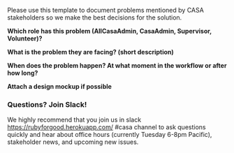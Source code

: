 Please use this template to document problems mentioned by CASA stakeholders so we make the best decisions for the solution.


**Which role has this problem (AllCasaAdmin, CasaAdmin, Supervisor, Volunteer)?**


**What is the problem they are facing? (short description)**


**When does the problem happen? At what moment in the workflow or after how long?**


**Attach a design mockup if possible**


### Questions? Join Slack!

We highly recommend that you join us in slack https://rubyforgood.herokuapp.com/ #casa channel to ask questions quickly and hear about office hours (currently Tuesday 6-8pm Pacific), stakeholder news, and upcoming new issues.